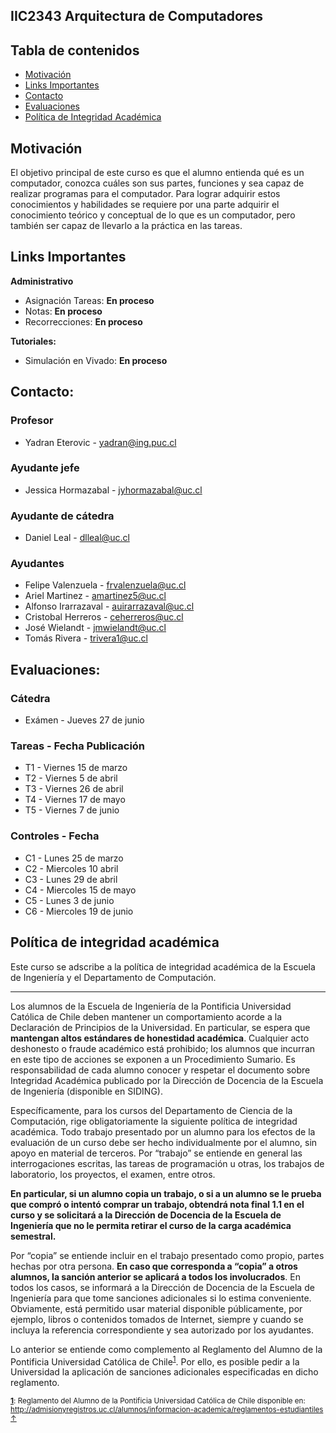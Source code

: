 ## IIC2343 Arquitectura de Computadores

## Tabla de contenidos
 * [Motivación](#motivación)
 * [Links Importantes](#links-importantes)
 * [Contacto](#contacto)
 * [Evaluaciones](#evaluaciones)
 * [Política de Integridad Académica](#política-de-integridad-académica)

## Motivación
El objetivo principal de este curso es que el alumno entienda qué es un computador, conozca cuáles son
sus partes, funciones y sea capaz de realizar programas para el computador. Para lograr adquirir
estos conocimientos y habilidades se requiere por una parte adquirir el conocimiento teórico y conceptual de
lo que es un computador, pero también ser capaz de llevarlo a la práctica en las tareas.

## Links Importantes
**Administrativo**
* Asignación Tareas: **En proceso**
* Notas: **En proceso**
* Recorrecciones: **En proceso**

**Tutoriales:**
* Simulación en Vivado: **En proceso**

## Contacto:
### Profesor
- Yadran Eterovic - yadran@ing.puc.cl
### Ayudante jefe
- Jessica Hormazabal - jyhormazabal@uc.cl
### Ayudante de cátedra
- Daniel Leal - dlleal@uc.cl
### Ayudantes
- Felipe Valenzuela - frvalenzuela@uc.cl
- Ariel Martinez - amartinez5@uc.cl
- Alfonso Irarrazaval - auirarrazaval@uc.cl
- Cristobal Herreros - ceherreros@uc.cl
- José Wielandt - jmwielandt@uc.cl
- Tomás Rivera - trivera1@uc.cl

## Evaluaciones:
### Cátedra
- Exámen - Jueves 27 de junio

### Tareas - Fecha Publicación

- T1 - Viernes 15 de marzo
- T2 - Viernes 5 de abril
- T3 - Viernes 26 de abril
- T4 - Viernes 17 de mayo
- T5 - Viernes 7 de junio

### Controles - Fecha

- C1 - Lunes 25 de marzo 
- C2 - Miercoles 10 abril
- C3 - Lunes 29 de abril
- C4 - Miercoles 15 de mayo
- C5 - Lunes 3 de junio
- C6 - Miercoles 19 de junio

## Política de integridad académica
Este curso se adscribe a la política de integridad académica de la Escuela de Ingeniería y el Departamento de Computación.

---

Los alumnos de la Escuela de Ingeniería de la Pontificia Universidad Católica de Chile deben mantener un comportamiento acorde a la Declaración de Principios de la Universidad.  En particular, se espera que **mantengan altos estándares de honestidad académica**.  Cualquier acto deshonesto o fraude académico está prohibido; los alumnos que incurran en este tipo de acciones se exponen a un Procedimiento Sumario. Es responsabilidad de cada alumno conocer y respetar el documento sobre Integridad Académica publicado por la Dirección de Docencia de la Escuela de Ingeniería (disponible en SIDING).

Específicamente, para los cursos del Departamento de Ciencia de la Computación, rige obligatoriamente la siguiente política de integridad académica. Todo trabajo presentado por un alumno para los efectos de la evaluación de un curso debe ser hecho individualmente por el alumno, sin apoyo en material de terceros.  Por “trabajo” se entiende en general las interrogaciones escritas, las tareas de programación u otras, los trabajos de laboratorio, los proyectos, el examen, entre otros.

**En particular, si un alumno copia un trabajo, o si a un alumno se le prueba que compró o intentó comprar un trabajo, obtendrá nota final 1.1 en el curso y se solicitará a la Dirección de Docencia de la Escuela de Ingeniería que no le permita retirar el curso de la carga académica semestral.**

Por “copia” se entiende incluir en el trabajo presentado como propio, partes hechas por otra persona.  **En caso que corresponda a “copia” a otros alumnos, la sanción anterior se aplicará a todos los involucrados**.  En todos los casos, se informará a la Dirección de Docencia de la Escuela de Ingeniería para que tome sanciones adicionales si lo estima conveniente. Obviamente, está permitido usar material disponible públicamente, por ejemplo, libros o contenidos tomados de Internet, siempre y cuando se incluya la referencia correspondiente y sea autorizado por los ayudantes.

Lo anterior se entiende como complemento al Reglamento del Alumno de la Pontificia Universidad Católica de 
Chile<sup><a name="pucCLBack">[1](#pucCL)</a></sup>.  Por ello, es posible pedir a la Universidad la aplicación de sanciones adicionales especificadas en dicho reglamento.

<sub>**<a name="pucCL">[1](#pucCL)</a>**: Reglamento del Alumno de la Pontificia Universidad Católica de Chile disponible en: http://admisionyregistros.uc.cl/alumnos/informacion-academica/reglamentos-estudiantiles [&#8593;](#pucCLBack)</sub>

